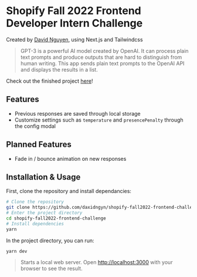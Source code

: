 # Shopify Fall 2022 Frontend Developer Intern Challenge

Created by [David Nguyen](https://www.davidnguyen.at), using Next.js and Tailwindcss

> GPT-3 is a powerful AI model created by OpenAI. It can process plain text prompts and produce outputs that are hard to distinguish from human writing. This app sends plain text prompts to the OpenAI API and displays the results in a list.

Check out the finished project [here](https://shopify-fall2022-frontend-challenge.vercel.app/)!

## Features

- Previous responses are saved through local storage
- Customize settings such as `temperature` and `presencePenalty` through the config modal

## Planned Features

- Fade in / bounce animation on new responses

## Installation & Usage

First, clone the repository and install dependancies:

```bash
# Clone the repository
git clone https://github.com/daxidngyn/shopify-fall2022-frontend-challenge.git
# Enter the project directory
cd shopify-fall2022-frontend-challenge
# Install dependencies
yarn
```

In the project directory, you can run:

`yarn dev`

> Starts a local web server. Open [http://localhost:3000](http://localhost:3000) with your browser to see the result.
